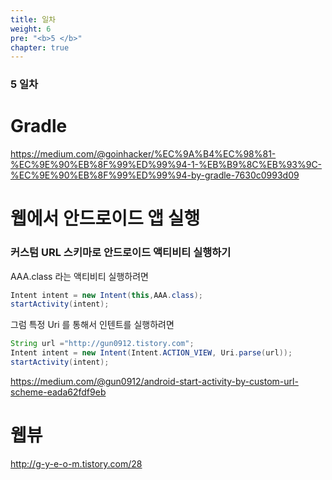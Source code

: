 ```yaml
---
title: 일차
weight: 6
pre: "<b>5 </b>"
chapter: true
---
```


### 5 일차

# Gradle

https://medium.com/@goinhacker/%EC%9A%B4%EC%98%81-%EC%9E%90%EB%8F%99%ED%99%94-1-%EB%B9%8C%EB%93%9C-%EC%9E%90%EB%8F%99%ED%99%94-by-gradle-7630c0993d09

# 웹에서 안드로이드 앱 실행

### 커스텀 URL 스키마로 안드로이드 액티비티 실행하기

AAA.class 라는 액티비티 실행하려면

```java
Intent intent = new Intent(this,AAA.class);
startActivity(intent);
```

그럼 특정 Uri 를 통해서 인텐트를 실행하려면

```java
String url ="http://gun0912.tistory.com";
Intent intent = new Intent(Intent.ACTION_VIEW, Uri.parse(url));
startActivity(intent);
```

https://medium.com/@gun0912/android-start-activity-by-custom-url-scheme-eada62fdf9eb

# 웹뷰

http://g-y-e-o-m.tistory.com/28
